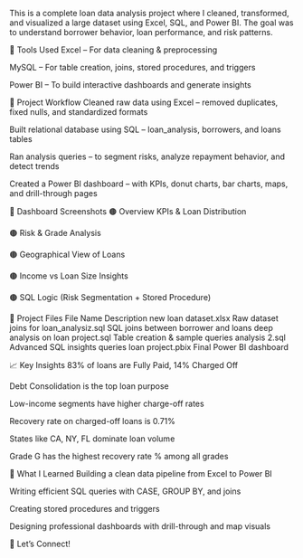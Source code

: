 This is a complete loan data analysis project where I cleaned, transformed, and visualized a large dataset using Excel, SQL, and Power BI. The goal was to understand borrower behavior, loan performance, and risk patterns.

🔧 Tools Used
Excel – For data cleaning & preprocessing

MySQL – For table creation, joins, stored procedures, and triggers

Power BI – To build interactive dashboards and generate insights

🚀 Project Workflow
Cleaned raw data using Excel – removed duplicates, fixed nulls, and standardized formats

Built relational database using SQL – loan_analysis, borrowers, and loans tables

Ran analysis queries – to segment risks, analyze repayment behavior, and detect trends

Created a Power BI dashboard – with KPIs, donut charts, bar charts, maps, and drill-through pages

📸 Dashboard Screenshots
🟤 Overview KPIs & Loan Distribution


🟤 Risk & Grade Analysis


🟤 Geographical View of Loans


🟤 Income vs Loan Size Insights


🟤 SQL Logic (Risk Segmentation + Stored Procedure)


📂 Project Files
File Name	Description
new loan dataset.xlsx	Raw dataset
joins for loan_analysiz.sql	SQL joins between borrower and loans
deep analysis on loan project.sql	Table creation & sample queries
analysis 2.sql	Advanced SQL insights queries
loan project.pbix	Final Power BI dashboard

📈 Key Insights
83% of loans are Fully Paid, 14% Charged Off

Debt Consolidation is the top loan purpose

Low-income segments have higher charge-off rates

Recovery rate on charged-off loans is 0.71%

States like CA, NY, FL dominate loan volume

Grade G has the highest recovery rate % among all grades

🧠 What I Learned
Building a clean data pipeline from Excel to Power BI

Writing efficient SQL queries with CASE, GROUP BY, and joins

Creating stored procedures and triggers

Designing professional dashboards with drill-through and map visuals

💬 Let’s Connect!
